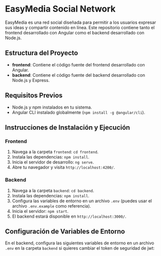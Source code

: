 # EasyMedia Social Network

EasyMedia es una red social diseñada para permitir a los usuarios expresar sus ideas y compartir contenido en línea. Este repositorio contiene tanto el frontend desarrollado con Angular como el backend desarrollado con Node.js.

## Estructura del Proyecto

- **frontend**: Contiene el código fuente del frontend desarrollado con Angular.
- **backend**: Contiene el código fuente del backend desarrollado con Node.js y Express.

## Requisitos Previos

- Node.js y npm instalados en tu sistema.
- Angular CLI instalado globalmente (`npm install -g @angular/cli`).

## Instrucciones de Instalación y Ejecución

### Frontend

1. Navega a la carpeta `frontend`: `cd frontend`.
2. Instala las dependencias: `npm install`.
3. Inicia el servidor de desarrollo: `ng serve`.
4. Abre tu navegador y visita `http://localhost:4200/`.

### Backend

1. Navega a la carpeta `backend`: `cd backend`.
2. Instala las dependencias: `npm install`.
3. Configura las variables de entorno en un archivo `.env` (puedes usar el archivo `.env.example` como referencia).
4. Inicia el servidor: `npm start`.
5. El backend estará disponible en `http://localhost:3000/`.

## Configuración de Variables de Entorno

En el backend, configura las siguientes variables de entorno en un archivo `.env` en la carpeta `backend` si quieres cambiar el token de seguridad de jwt:
